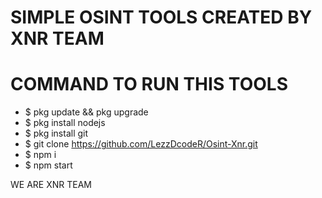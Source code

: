 # SIMPLE OSINT TOOLS CREATED BY XNR TEAM
# COMMAND TO RUN THIS TOOLS
- $ pkg update && pkg upgrade
- $ pkg install nodejs
- $ pkg install git
- $ git clone https://github.com/LezzDcodeR/Osint-Xnr.git
- $ npm i
- $ npm start

WE ARE XNR TEAM
